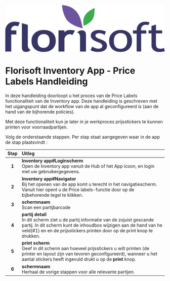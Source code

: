 <img src="../../../fslogo.png">

# Florisoft Inventory App - Price Labels Handleiding

In deze handleiding doorloopt u het proces van de Price Labels functionaliteit van de Inventory app.
Deze handleiding is geschreven met het uigangspunt dat de workflow van de app al geconfigureerd is (aan de hand van de bijhorende policies).

Met deze functionaliteit kun je later in je werkproces prijsstickers te kunnen printen voor voorraadpartijen.

Volg de onderstaande stappen. Per stap staat aangegeven waar in de app de stap plaatsvindt :

|Stap|Uitleg|
|:-:|:--|
|**1**|**Inventory app#Loginscherm**<br>Open de Inventory app vanuit de Hub of het App icoon, en login met uw gebruikergegevens.|
|**2**|**Inventory app#Navigator**<br>Bij het openen van de app komt u terecht in het navigatiescherm. Vanuit hier opent u de Price labels-functie door op de bijbehorende tegel te klikken.|
|**3**|**schermnaam**<br>Scan een partijbarcode|
|**4**|**partij detail**<br>In dit scherm ziet u de partij informatie van de zojuist gescande partij. In dit scherm kunt de inhoudbos wijzigen aan de hand van he veld(#1) en en de prijsstickers printen door op de print knop te drukken.|
|**5**|**print scherm**<Br>Geef in dit scherm aan hoeveel prijsstickers u wilt printen (de printer en layout zijn van tevoren geconfigureerd), wanneer u het aantal stickers heeft ingevuld drukt u op de **print** knop.|
|**6**|**schermnaam**<br>Herhaal de vorige stappen voor alle relevante partijen.|
